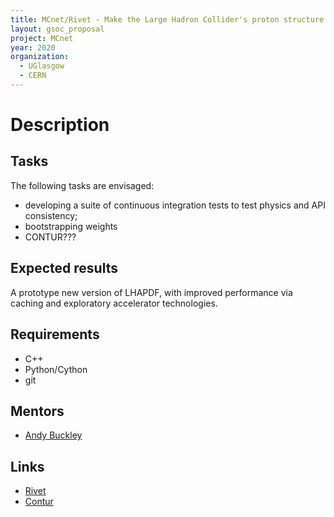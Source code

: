 ```yaml
---
title: MCnet/Rivet - Make the Large Hadron Collider's proton structure library FAST!
layout: gsoc_proposal
project: MCnet
year: 2020
organization:
  - UGlasgow
  - CERN
---
```


# Description



## Tasks

The following tasks are envisaged:

 * developing a suite of continuous integration tests to test physics and API consistency;
 * bootstrapping weights
 * CONTUR???

## Expected results

A prototype new version of LHAPDF, with improved performance via caching and exploratory accelerator technologies.

## Requirements

- C++
- Python/Cython
- git

## Mentors

  * [Andy Buckley](mailto:andy.buckley@cern.ch)

## Links

  * [Rivet](https://rivet.hepforge.org)
  * [Contur](https://contur.hepforge.org)
